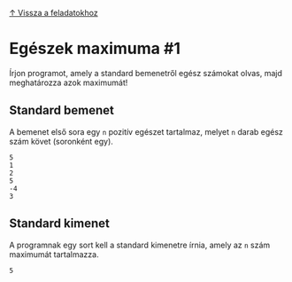 [↑ Vissza a feladatokhoz](./README.md)

# Egészek maximuma #1

Írjon programot, amely a standard bemenetről egész számokat olvas, majd meghatározza azok maximumát!

## Standard bemenet

A bemenet első sora egy `n` pozitív egészet tartalmaz, melyet `n` darab egész szám követ (soronként egy).

```
5
1
2
5
-4
3
```

## Standard kimenet

A programnak egy sort kell a standard kimenetre írnia, amely az `n` szám maximumát tartalmazza.

```
5
```
